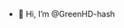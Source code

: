 - 👋 Hi, I’m @GreenHD-hash

<!---
GreenHD-hash/GreenHD-hash is a ✨ special ✨ repository because its `README.md` (this file) appears on your GitHub profile.
You can click the Preview link to take a look at your changes.
--->
